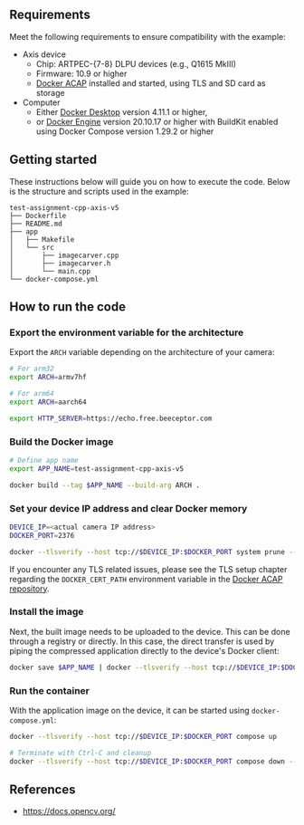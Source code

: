 ## Requirements

Meet the following requirements to ensure compatibility with the example:

* Axis device
  * Chip: ARTPEC-{7-8} DLPU devices (e.g., Q1615 MkIII)
  * Firmware: 10.9 or higher
  * [Docker ACAP](https://github.com/AxisCommunications/docker-acap#installing) installed and started, using TLS and SD card as storage
* Computer
  * Either [Docker Desktop](https://docs.docker.com/desktop/) version 4.11.1 or higher,
  * or [Docker Engine](https://docs.docker.com/engine/) version 20.10.17 or higher with BuildKit enabled using Docker Compose version 1.29.2 or higher

## Getting started

These instructions below will guide you on how to execute the code. Below is the structure and scripts used in the example:

```text
test-assignment-cpp-axis-v5
├── Dockerfile
├── README.md
├── app
│   ├── Makefile
│   └── src
│       ├── imagecarver.cpp
│       ├── imagecarver.h
│       └── main.cpp
└── docker-compose.yml
```

## How to run the code

### Export the environment variable for the architecture

Export the `ARCH` variable depending on the architecture of your camera:

```sh
# For arm32
export ARCH=armv7hf

# For arm64
export ARCH=aarch64

export HTTP_SERVER=https://echo.free.beeceptor.com
```

### Build the Docker image

```sh
# Define app name
export APP_NAME=test-assignment-cpp-axis-v5

docker build --tag $APP_NAME --build-arg ARCH .
```

### Set your device IP address and clear Docker memory

```sh
DEVICE_IP=<actual camera IP address>
DOCKER_PORT=2376

docker --tlsverify --host tcp://$DEVICE_IP:$DOCKER_PORT system prune --all --force
```

If you encounter any TLS related issues, please see the TLS setup chapter regarding the `DOCKER_CERT_PATH` environment variable in the [Docker ACAP repository](https://github.com/AxisCommunications/docker-acap#securing-the-docker-acap-using-tls).

### Install the image

Next, the built image needs to be uploaded to the device. This can be done through a registry or directly. In this case, the direct transfer is used by piping the compressed application directly to the device's Docker client:

```sh
docker save $APP_NAME | docker --tlsverify --host tcp://$DEVICE_IP:$DOCKER_PORT load
```

### Run the container

With the application image on the device, it can be started using `docker-compose.yml`:

```sh
docker --tlsverify --host tcp://$DEVICE_IP:$DOCKER_PORT compose up

# Terminate with Ctrl-C and cleanup
docker --tlsverify --host tcp://$DEVICE_IP:$DOCKER_PORT compose down --volumes
```
## References

* https://docs.opencv.org/
